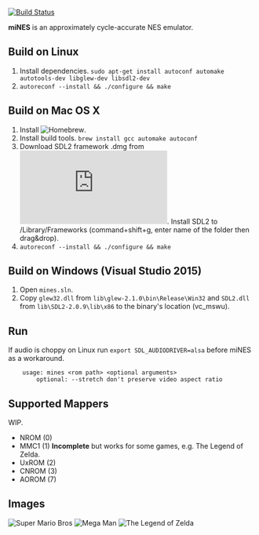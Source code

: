 [![Build Status](https://travis-ci.com/denormaI/miNES.svg?branch=master)](https://travis-ci.com/denormaI/miNES)

**miNES** is an approximately cycle-accurate NES emulator.

## Build on Linux
1. Install dependencies.
```sudo apt-get install autoconf automake autotools-dev libglew-dev libsdl2-dev```
2. ```autoreconf --install && ./configure && make```

## Build on Mac OS X
1. Install ![Homebrew](https://brew.sh/).
2. Install build tools.
```brew install gcc automake autoconf```
3. Download SDL2 framework .dmg from ![libsdl.org](https://www.libsdl.org/download-2.0.php).
Install SDL2 to /Library/Frameworks (command+shift+g, enter name of the folder then
drag&drop).
4. ```autoreconf --install && ./configure && make```

## Build on Windows (Visual Studio 2015)
1. Open `mines.sln`.
2. Copy `glew32.dll` from `lib\glew-2.1.0\bin\Release\Win32` and `SDL2.dll` from `lib\SDL2-2.0.9\lib\x86` to the binary's location (vc_mswu).

## Run
If audio is choppy on Linux run `export SDL_AUDIODRIVER=alsa` before miNES as a workaround.
```
	usage: mines <rom path> <optional arguments>
		optional: --stretch	don't preserve video aspect ratio
```

## Supported Mappers

WIP.

* NROM (0)
* MMC1 (1) **Incomplete** but works for some games, e.g. The Legend of Zelda.
* UxROM (2)
* CNROM (3)
* AOROM (7)

## Images
![Super Mario Bros](https://i.imgur.com/t1c1wHy.jpg)
![Mega Man](https://i.imgur.com/4VtUXjI.jpg)
![The Legend of Zelda](https://i.imgur.com/rTTSR5T.jpg)
